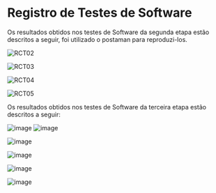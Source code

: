 # Registro de Testes de Software

Os resultados obtidos nos testes de Software da segunda etapa estão descritos a seguir, foi utilizado o postaman para reproduzi-los.

![RCT02](https://user-images.githubusercontent.com/82246327/196062227-59f60b5e-e580-4222-828a-ee6ee9649070.png)

![RCT03](https://user-images.githubusercontent.com/82246327/196062228-3ff47cbc-aec5-4d2c-8259-577ebb0b628d.png)

![RCT04](https://user-images.githubusercontent.com/82246327/196062224-0b3ea890-a2f8-4b02-8ff5-2487cf6a2498.png)

![RCT05](https://user-images.githubusercontent.com/82246327/196062216-0f4c8ea9-7d32-4d2b-93cc-6bdb35f26c19.jpeg)

Os resultados obtidos nos testes de Software da terceira etapa estão descritos a seguir:

![image](https://user-images.githubusercontent.com/82246327/200198475-b13bc3ea-d02a-400e-a74f-06c6b67e2cdc.png)
![image](https://user-images.githubusercontent.com/82246327/200198558-e1c69329-06eb-4d9f-a667-1bff6553e5f1.png)

![image](https://user-images.githubusercontent.com/82246327/200198602-67249b9c-ed4f-419e-903d-a5008aaa9949.png)

![image](https://user-images.githubusercontent.com/82246327/200198641-26e6c80e-0c1c-4e99-9a37-5dd2254b1e54.png)

![image](https://user-images.githubusercontent.com/82246327/200198668-aac7439f-3ba6-4c94-8d0c-a97fc4ebbd74.png)

![image](https://user-images.githubusercontent.com/82246327/200198694-8c84569e-ab38-48aa-9c9f-9a7277e0a12a.png)
